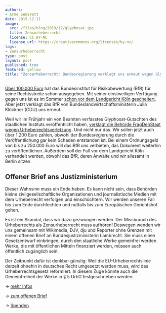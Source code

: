 ```yaml
---
authors: 
- Arne Semsrott
date: 2019-12-11
image:
  src: /files/blog/2019/12/glyphosat.jpg
  title: Zensurheberrecht
  license: CC BY-NC
  license_url: https://creativecommons.org/licenses/by-nc/
tags:
- Zensurheberrecht
type: post
layout: post
published: true
featured: yellow
title: "Zensurheberrecht: Bundesregierung verklagt uns erneut wegen Glyphosat-Gutachten"
---
```


[Über 100.000 Euro](https://fragdenstaat.de/blog/2019/06/03/bmel-interne-doks/) hat das Bundesinstitut für Risikobewertung (BfR) für seine Rechtsstreite schon ausgegeben. Mit seiner einstweiligen Verfügung gegen uns ist es im Sommer [schon vor dem Landgericht Köln gescheitert](https://fragdenstaat.de/blog/2019/07/04/glyphosat-gutachten-hier-ist-es/). Aber jetzt verklagt das BfR von Bundeslandwirtschaftsministerin Julia Klöckner (CDU) uns erneut.

Weil wir im Frühjahr ein von Beamten verfasstes Glyphosat-Gutachten des staatlichen Instituts veröffentlicht haben, [verklagt  die Behörde FragDenStaat wegen Urheberrechtsverletzung](https://fragdenstaat.de/dokumente/3213-die-bfr-klage-gegen-uns/). Und nicht nur das. Wir sollen jetzt auch über 1.200 Euro zahlen, obwohl der Bundesregierung durch die Veröffentlichung gar kein Schaden entstanden ist. Bei einem Ordnungsgeld von bis zu 250.000 Euro will das BfR uns verbieten, das Dokument weiterhin zu veröffentlichen. Außerdem soll der Fall vor dem Landgericht Köln verhandelt werden, obwohl das BfR, deren Anwälte und wir allesamt in Berlin sitzen.

## Offener Brief ans Justizministerium

Dieser Wahnsinn muss ein Ende haben. Es kann nicht sein, dass Behörden kleine zivilgesellschaftliche Organisationen und journalistische Medien mit dem Urheberrecht verfolgen und einschüchtern. Wir werden unseren Fall bis zum Ende durchfechten und notfalls bis zum Europäischen Gerichtshof gehen.

Es ist ein Skandal, dass wir dazu gezwungen werden. Der Missbrauch des Urheberrechts als Zensurheberrecht muss aufhören! Deswegen wenden wir uns gemeinsam mit Wikimedia, DJV, dju und Reporter ohne Grenzen mit einem offenen Brief an Bundesjustizministerin Lambrecht. Sie muss einen Gesetzentwurf einbringen, durch den staatliche Werke gemeinfrei werden. Werke, die mit öffentlichen Mitteln finanziert werden, müssen auch öffentlich zugänglich sein.

Der Zeitpunkt dafür ist denkbar günstig: Weil die EU-Urheberrechtslinie derzeit ohnehin in deutsches Recht umgesetzt werden muss, wird das Urheberrechtsgesetz reformiert. In diesem Zuge könnte auch die Gemeinfreiheit der Werke in § 5 UrhG festgeschrieben werden.

→ [mehr Infos](https://fragdenstaat.de/aktionen/zensurheberrecht-klage-2019/)

→ [zum offenen Brief](https://fragdenstaat.de/aktionen/zensurheberrecht-klage-2019/#brief)

→ [Spenden](https://fragdenstaat.de/aktionen/zensurheberrecht-klage-2019/#spenden)
